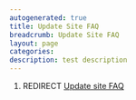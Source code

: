 ```yaml
---
autogenerated: true
title: Update Site FAQ
breadcrumb: Update Site FAQ
layout: page
categories: 
description: test description
---
```


1.  REDIRECT [Update site FAQ](Update_site_FAQ)
